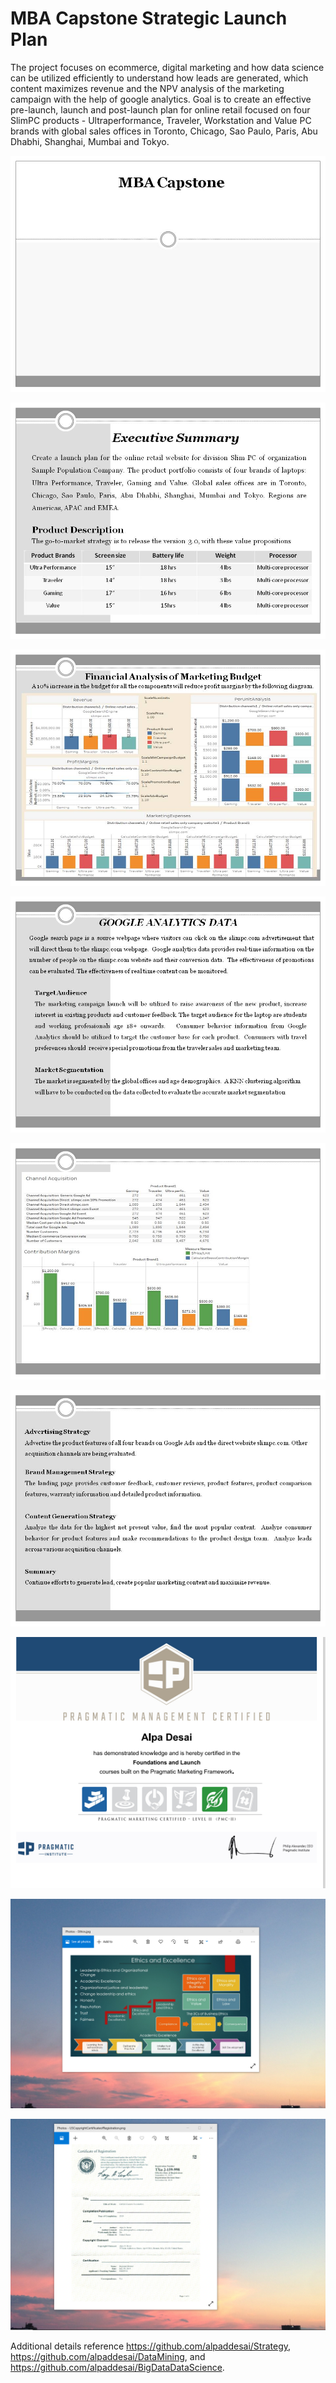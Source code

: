 # MBA Capstone Strategic Launch Plan

The project focuses on ecommerce, digital marketing and how data science can be utilized efficiently to understand how leads are generated, which content maximizes revenue and the NPV analysis of the marketing campaign with the help of google analytics. Goal is to create an effective  pre-launch, launch and post-launch plan for online retail focused on four SlimPC products - Ultraperformance, Traveler, Workstation and Value PC brands with global sales offices in Toronto, Chicago, Sao Paulo, Paris, Abu Dhabhi, Shanghai, Mumbai and Tokyo. 

![image](Slide1.JPG)

![image](Slide2.JPG)

![image](Slide3.JPG)

![image](Slide4.JPG)

![image](Slide5.JPG)

![image](Slide6.JPG)

![image](PragmaticMarketingCertification.png)

![image](EthicsandExcellence.png)

![image](USCopyrightCertificate.png)

Additional details reference https://github.com/alpaddesai/Strategy, https://github.com/alpaddesai/DataMining, and https://github.com/alpaddesai/BigDataDataScience.
